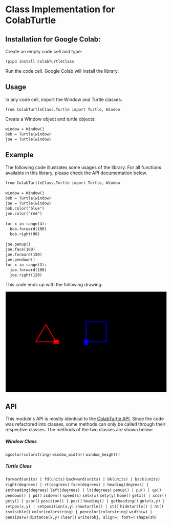 Class Implementation for ColabTurtle
===================

Installation for Google Colab:
----
Create an empty code cell and type:

    !pip3 install ColabTurtleClass

Run the code cell. Google Colab will install the library.


Usage
----
In any code cell, import the Window and Turtle classes:

    from ColabTurtleClass.Turtle import Turtle, Window

Create a Window object and turtle objects:

    window = Window()
    bob = Turtle(window)
    joe = Turtle(window)

Example
----

The following code illustrates some usages of the library. For all functions available in this library, please check the API documentation below.

```
from ColabTurtleClass.Turtle import Turtle, Window

window = Window()
bob = Turtle(window)
joe = Turtle(window)
bob.color("blue")
joe.color("red")

for x in range(4):
  bob.forward(100)
  bob.right(90)

joe.penup()
joe.face(180)
joe.forward(150)
joe.pendown()
for x in range(3):
  joe.forward(100)
  joe.right(120)
```

This code ends up with the following drawing:

![Example of two turtles](https://github.com/Abstrqt/ColabTurtleClass/blob/main/example.PNG)


API
----
This module's API is mostly identical to the [ColabTurtle API](https://github.com/tolgaatam/ColabTurtle). Since the code was refactored into classes, some methods can only be called through their respective classes. The methods of the two classes are shown below:

##### Window Class

`bgcolor(colorstring)`
`window_width()`
`window_height()`

##### Turtle Class


`forward(units) | fd(units)`
`backward(units) | bk(units) | back(units)` 
`right(degrees) | rt(degrees)`
`face(degrees) | heading(degrees) | setheading(degrees)` 
`left(degrees) | lt(degrees)` 
`penup() | pu() | up()`
`pendown() | pd()`
`isdown()`
`speed(s)`
`setx(x)`
`sety(y)`
`home()`
`getx() | xcor()`
`gety() | ycor()` 
`position() | pos()`
`heading() | getheading()`
`goto(x,y) | setpos(x,y) | setposition(x,y)` 
`showturtle() | st()`
`hideturtle() | ht()`
`isvisible()` 
`color(colorstring) | pencolor(colorstring)`
`width(w) | pensize(w)`
`distance(x,y)`
`clear()` 
`write(obj, align=, font=)`
`shape(sh)`
